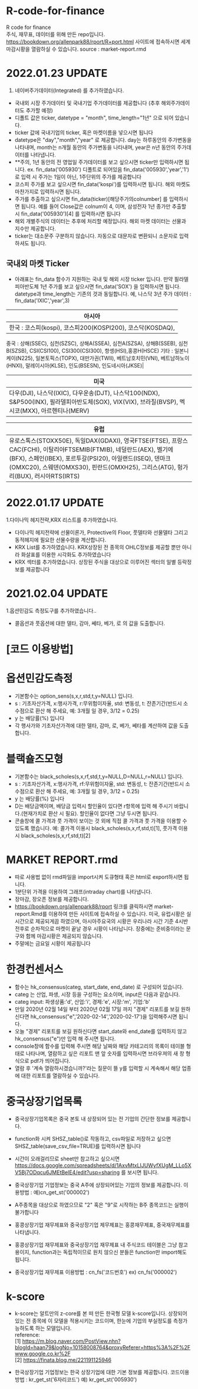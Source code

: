 # R-code-for-finance
R code for finance <br>
주식, 재무표, 데이터를 위해 만든 repo입니다. <br>
https://bookdown.org/allenpark88/rport/R+port.html 사이트에 접속하시면 세계 마감시황을 열람하실 수 있습니다. source : market-report.rmd <br>

# 2022.01.23 UPDATE
1. 네이버주가데이터(Integrated) 를 추가하였습니다.
- 국내외 시장 주가데이터 및 국내기업 주가데이터를 제공합니다 (추후 해외주가데이터도 추가할 예정)
- 디폴트 값은 ticker, datetype = "month", time_length="1년" 으로 되어 있습니다.
- ticker 값에 국내기업의 ticker, 혹은 마켓이름을 넣으시면 됩니다
- datetype은 "day","month","year" 로 제공합니다. day는 하루동안의 주가변동을 나타내며, month는 n개월 동안의 주가변동을 나타내며, year은 n년 동안의 주가데이터를 나타냅니다.
- **주의, 1년 동안의 전 영업일 주가데이터를 보고 싶으시면 ticker만 입력하시면 됩니다. ex. fin_data('005930') 디폴트로 되어있음 fin_data('005930','year','1')로 입력 시 주가는 1일이 아닌, 1주단위의 주가를 제공합니다
- 코스피 주가를 보고 싶으시면 fin_data('kospi')를 입력하시면 됩니다. 해외 마켓도 마찬가지로 입력하시면 됩니다. 
- 주가를 추출하고 싶으시면 fin_data(ticker)[해당주가의colnumber] 를 입력하시면 됩니다. 예를 들어 Close값은 colnum이 4, 이며, 삼성전자 1년 종가만 추출할 시 fin_data('005930')[4] 를 입력하시면 됩니다
- 해외 개별주식의 데이터는 추후에 처리할 예정입니다. 해외 마켓 데이터는 선물과 지수만 제공합니다.
- ticker는 대소문주 구분하지 않습니다. 자동으로 대문자로 변환되니 소문자로 입력하셔도 됩니다. 

## 국내외 마켓 Ticker

- 아래표는 fin_data 함수가 지원하는 국내 및 해외 시장 ticker 입니다. 만약 필라델피아반도체 1년 주가를 보고 싶으시면 fin_data('SOX') 을 입력하시면 됩니다. datetype과 time_length는 기존의 것과 동일합니다. 예, 나스닥 3년 주가 데이터 : fin_data('IXIC','year',3)

|**아시아**|
|------|
|한국 : 코스피(kospi), 코스피200(KOSPI200), 코스닥(KOSDAQ),
중국 : 상해(SSEC), 심천(SZSC), 상해A(SSEA), 심천A(SZSA), 상해B(SSEB), 심천B(SZSB), CSI(CSI100), CSI300(CSI300), 항셍(HSI),홍콩H(HSCE)
기타 : 일본니케이(N225), 일본토픽스(TOPX), 대만가권(TWII), 베트남호치민(VNI), 베트남하노이(HNXI), 말레이시아(KLSE), 인도(BSESN), 인도네시아(JKSE)|

|**미국**|
|------|
|다우(DJI), 나스닥(IXIC), 다우운송(DJT), 나스닥100(NDX), S&P500(INX), 필라델피아반도체(SOX), VIX(VIX), 브라질(BVSP), 멕시코(MXX), 아르헨티나(MERV)|

|**유럽**|
|------|
|유로스톡스(STOXX50E), 독일DAX(GDAXI), 영국FTSE(FTSE), 프랑스CAC(FCHI), 이탈리아FTSEMIB(FTMIB), 네덜란드(AEX), 벨기에(BFX), 스페인(IBEX), 포르투갈(PSI20), 아일랜드(ISEQ), 덴마크(OMXC20), 스웨덴(OMXS30), 핀란드(OMXH25), 그리스(ATG), 헝가리(BUX), 러시아RTS(IRTS)|


# 2022.01.17 UPDATE
1.다이나믹 헤지전략,KRX 리스트를 추가하였습니다.
- 다이나믹 헤지전략에 선물이론가, Protective의 Floor, 풋델타와 선물델타 그리고 동적헤지에 필요한 선물수량을 계산합니다.<br>
- KRX List를 추가하였습니다. KRX상장된 전 종목의 OHLC정보를 제공할 뿐만 아니라 화살표를 이용한 시각화도 추가하였습니다 <br>
- KRX 섹터를 추가하였습니다. 상장된 주식을 대상으로 이루어진 섹터의 일별 등락정보를 제공합니다 <br>

# 2021.02.04 UPDATE
1.옵션민감도 측정도구를 추가하였습니다..
- 콜옵션과 풋옵션에 대한 델타, 감마, 쎄타, 베가, 로 의 값을 도출합니다.<br>

# [코드 이용방법]

# 옵션민감도측정
- 기본함수는 option_sens(s,x,r,std,t,y=NULL) 입니다. <br>
- s : 기초자산가격, x:행사가격, r:무위험이자율, std: 변동성, t: 잔존기간(반드시 소수점으로 환산 해 주세요, 예: 3개월 일 경우, 3/12  = 0.25) <br>
- y 는 배당률(%) 입니다 <br>
- 각 행사가와 기초자산가격에 대한 델타, 감마, 로, 베가, 쎄타를 계산하여 값을 도출합니다. <br>

# 블랙숄즈모형
- 기본함수는 black_scholes(s,x,rf,std,t,y=NULL,D=NULL,r=NULL) 입니다. <br>
- s : 기초자산가격, x:행사가격, rf:무위험이자율, std: 변동성, t: 잔존기간(반드시 소수점으로 환산 해 주세요, 예: 3개월 일 경우, 3/12  = 0.25) <br>
- y 는 배당률(%) 입니다 <br>
- D는 배당금액이며, 배당금 입력시 할인율이 있다면 r항목에 입력 해 주시기 바랍니다.(현재가치로 환산 시 필요). 할인율이 없다면 그냥 두시면 됩니다. <br>
- 콘솔창에 콜 가격과 풋 가격이 보이는 것 외에 직접 콜 가격과 풋 가격을 이용할 수 있도록 했습니다. 예: 콜가격 이용시 black_scholes(s,x,rf,std,t)[1], 풋가격 이용시 black_scholes(s,x,rf,std,t)[2] <br>

# MARKET REPORT.rmd
- 따로 사용법 없이 rmd파일을 import시켜 도큐형태 혹은 html로 export하시면 됩니다. <br>
- 1분단위 가격을 이용하여 그래프(intraday chart)를 나타냅니다. <br>
- 장마감, 장오픈 정보를 제공합니다. <br>
- https://bookdown.org/allenpark88/rport  링크를 클릭하시면 market-report.Rmd를 이용하여 만든 사이트에 접속하실 수 있습니다. 미국, 유럽시황은 실시간으로 제공되게끔 하였으며, 아시아주요국의 시황은 우리나라 시간 기준 4시반 전후로 순차적으로 마켓이 끝날 경우 시황이 나타납니다. 장중에는 준비중이라는 문구와 함께 마감시황은 제공되지 않습니다. <br>
- 주말에는 금요일 시황이 제공됩니다 <br>

# 한경컨센서스
- 함수는 hk_consensus(categ, start_date, end_date) 로 구성되어 있습니다. <br>
- categ 는 산업, 파생, 시장 등을 구성하는 요소이며, input은 다음과 같습니다. <br>
- categ input: 파생상품:'d', 산업:'i', 경제:'e', 시장:'m', 기업:'b'  <br>
- 만일 2020년 02월 14일 부터 2020년 02월 17일 까지 "경제" 리포트를 보길 원하신다면 hk_consensus("e",'2020-02-14','2020-02-17')을 입력해주시면 됩니다. <br>
- 오늘 "경제" 리포트를 보길 원하신다면 start_date와 end_date를 입력하지 않고 hk_consensus("e")만 입력 해 주시면 됩니다. <br>
- console창에 함수를 입력해 주시면 해당 날짜와 해당 카테고리의 목록이 테이블 형태로 나타나며, 열람하고 싶은 리포트 맨 앞 숫자를 입력하시면 브라우져의 새 창 형식으로 pdf가 띄어집니다. <br>
- 열람 후 '계속 열람하시겠습니까?'라는 질문이 뜰 y를 입력할 시 계속해서 해당 업종에 대한 리포트를 열람하실 수 있습니다. <br>


# 중국상장기업목록
- 중국상장기업목록은 중국 본토 내 상장되어 있는 전 기업의 간단한 정보를 제공합니다. <br>
- function화 시켜 SHSZ_table()로 작동하고, csv파일로 저장하고 싶으면 SHSZ_table(save_csv_file=TRUE)를 입력하시면 됩니다 <br>
- 시간이 오래걸리므로 sheet만 참고하고 싶으시면 https://docs.google.com/spreadsheets/d/1AxvMtxLIJUWyfXUgM_LLo5XV5Bj7ODqcu6JMEtBelE4/edit?usp=sharing 를 보시면 됩니다.

- 중국상장기업 기업정보는 중국 A주에 상장되어있는 기업의 정보를 제공합니다. 이용방법 : 예)cn_get_st('000002') <br>
- A주종목을 대상으로 하였으므로 "2" 혹은 "9"로 시작하는 B주 종목코드는 실행이 불가합니다 <br>
- 홍콩상장기업 재무제표와 중국상장기업 제무제표는 홍콩재무제표, 중국재무제표를 나타냅니다. <br>

- 홍콩상장기업 재무제표와 중국상장기업 재무제표 내 주식코드 테이블은 그냥 참고용이지, function과는 독립적이므로 원치 않으신 분들은 function만 import해도 됩니다. <br>

- 중국상장기업 재무제표 이용방법 : cn_fs('코드번호') ex) cn_fs('000002') <br>

# k-score
- k-score는 알트만의 z-core를 본 떠 만든 한국형 모델 k-score입니다. 상장되어 있는 전 종목에 이 모델을 적용시키는 코드이며, 한눈에 기업의 부실정도를 측정가능하도록 하는 모델입니다.<br>
reference: <br>
[1] https://m.blog.naver.com/PostView.nhn?blogId=haan79&logNo=10158008764&proxyReferer=https%3A%2F%2Fwww.google.co.kr%2F<br>
[2] https://finata.blog.me/221191125946

- 한국상장기업 기업정보는 한국 상장기업에 대한 기본 정보를 제공합니다. 코드이용방법 : kr_get_st('6자리코드') 예) kr_get_st('005930')<br>

